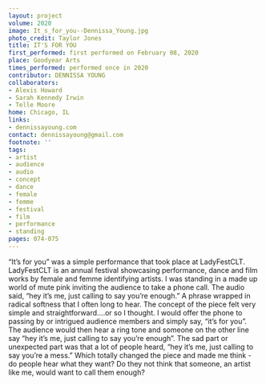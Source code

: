 ```yaml
---
layout: project
volume: 2020
image: It_s_for_you--Dennissa_Young.jpg
photo_credit: Taylor Jones
title: IT'S FOR YOU
first_performed: first performed on February 08, 2020
place: Goodyear Arts
times_performed: performed once in 2020
contributor: DENNISSA YOUNG
collaborators:
- Alexis Howard
- Sarah Kennedy Irwin
- Telle Moore
home: Chicago, IL
links:
- dennissayoung.com
contact: dennissayoung@gmail.com
footnote: ''
tags:
- artist
- audience
- audio
- concept
- dance
- female
- femme
- festival
- film
- performance
- standing
pages: 074-075
---
```


“It’s for you” was a simple performance that took place at LadyFestCLT. LadyFestCLT is an annual festival showcasing performance, dance and film works by female and femme identifying artists. I was standing in a made up world of mute pink inviting the audience to take a phone call. The audio said, “hey it’s me, just calling to say you’re enough.” A phrase wrapped in radical softness that I often long to hear. The concept of the piece felt very simple and straightforward….or so I thought. I would offer the phone to passing by or intrigued audience members and simply say, “it’s for you”. The audience would then hear a ring tone and someone on the other line say “hey it’s me, just calling to say you’re enough”. The sad part or unexpected part was that a lot of people heard, “hey it’s me, just calling to say you’re a mess.” Which totally changed the piece and made me think - do people hear what they want? Do they not think that someone, an artist like me, would want to call them enough?
